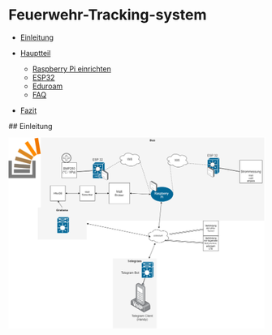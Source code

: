 # Feuerwehr-Tracking-system
- [Einleitung](#einleitung)
- [Hauptteil](#hauptteil)
	- [Raspberry Pi einrichten](#raspberry)
	- [ESP32](#ESP32)
	- [Eduroam](#eudoram)	
	- [FAQ](#FAQ)	

- [Fazit](#Fazit)

<a name="einleidung">
	## Einleitung
</a>

![alt text](https://github.com/conradkirschner/Feuerwehr-Tracking-system/blob/main/feuerwehrauto.png "Logo Title Text 1")

